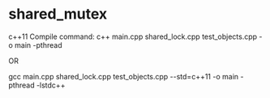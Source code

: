 # shared_mutex

c++11
Compile command:
c++ main.cpp shared_lock.cpp test_objects.cpp -o main -pthread

OR

gcc main.cpp shared_lock.cpp test_objects.cpp --std=c++11 -o main -pthread -lstdc++
